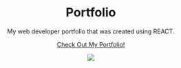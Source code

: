 <div align="center">

# Portfolio

My web developer portfolio that was created using REACT.

[Check Out My Portfolio!](https://portfolio-react-tailwindcss.web.app/)

![](https://i.ibb.co/RNfzK7p/Tailwind-portfolio.jpg)

</div>
